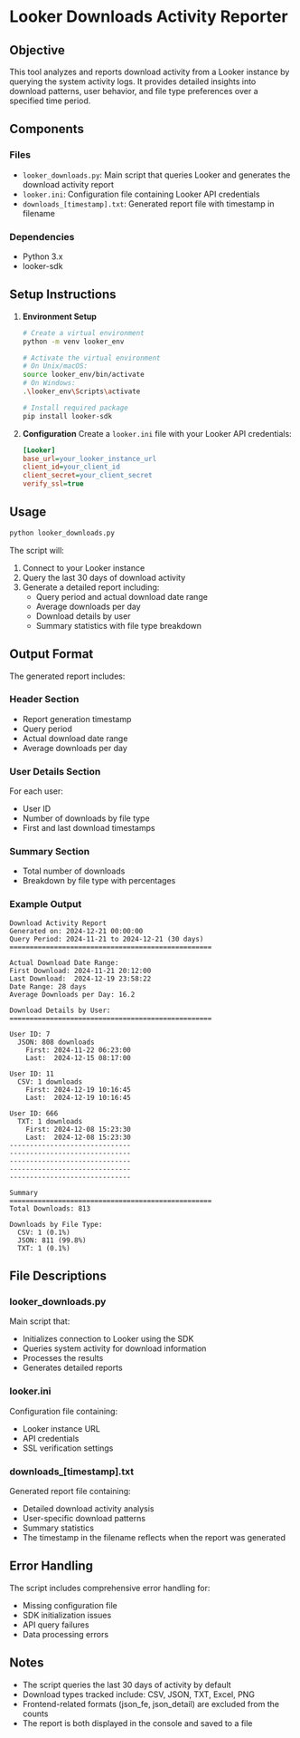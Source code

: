 # Looker Downloads Activity Reporter

## Objective
This tool analyzes and reports download activity from a Looker instance by querying the system activity logs. It provides detailed insights into download patterns, user behavior, and file type preferences over a specified time period.

## Components

### Files
- `looker_downloads.py`: Main script that queries Looker and generates the download activity report
- `looker.ini`: Configuration file containing Looker API credentials
- `downloads_[timestamp].txt`: Generated report file with timestamp in filename

### Dependencies
- Python 3.x
- looker-sdk

## Setup Instructions

1. **Environment Setup**
   ```bash
   # Create a virtual environment
   python -m venv looker_env
   
   # Activate the virtual environment
   # On Unix/macOS:
   source looker_env/bin/activate
   # On Windows:
   .\looker_env\Scripts\activate
   
   # Install required package
   pip install looker-sdk
   ```

2. **Configuration**
   Create a `looker.ini` file with your Looker API credentials:
   ```ini
   [Looker]
   base_url=your_looker_instance_url
   client_id=your_client_id
   client_secret=your_client_secret
   verify_ssl=true
   ```

## Usage
```bash
python looker_downloads.py
```

The script will:
1. Connect to your Looker instance
2. Query the last 30 days of download activity
3. Generate a detailed report including:
   - Query period and actual download date range
   - Average downloads per day
   - Download details by user
   - Summary statistics with file type breakdown

## Output Format

The generated report includes:

### Header Section
- Report generation timestamp
- Query period
- Actual download date range
- Average downloads per day

### User Details Section
For each user:
- User ID
- Number of downloads by file type
- First and last download timestamps

### Summary Section
- Total number of downloads
- Breakdown by file type with percentages

### Example Output
```
Download Activity Report
Generated on: 2024-12-21 00:00:00
Query Period: 2024-11-21 to 2024-12-21 (30 days)
==================================================

Actual Download Date Range:
First Download: 2024-11-21 20:12:00
Last Download:  2024-12-19 23:58:22
Date Range: 28 days
Average Downloads per Day: 16.2

Download Details by User:
==================================================

User ID: 7
  JSON: 808 downloads
    First: 2024-11-22 06:23:00
    Last:  2024-12-15 08:17:00

User ID: 11
  CSV: 1 downloads
    First: 2024-12-19 10:16:45
    Last:  2024-12-19 10:16:45

User ID: 666
  TXT: 1 downloads
    First: 2024-12-08 15:23:30
    Last:  2024-12-08 15:23:30
------------------------------
------------------------------
------------------------------
------------------------------
------------------------------

Summary
==================================================
Total Downloads: 813

Downloads by File Type:
  CSV: 1 (0.1%)
  JSON: 811 (99.8%)
  TXT: 1 (0.1%)
```

## File Descriptions

### looker_downloads.py
Main script that:
- Initializes connection to Looker using the SDK
- Queries system activity for download information
- Processes the results
- Generates detailed reports

### looker.ini
Configuration file containing:
- Looker instance URL
- API credentials
- SSL verification settings

### downloads_[timestamp].txt
Generated report file containing:
- Detailed download activity analysis
- User-specific download patterns
- Summary statistics
- The timestamp in the filename reflects when the report was generated

## Error Handling
The script includes comprehensive error handling for:
- Missing configuration file
- SDK initialization issues
- API query failures
- Data processing errors

## Notes
- The script queries the last 30 days of activity by default
- Download types tracked include: CSV, JSON, TXT, Excel, PNG
- Frontend-related formats (json_fe, json_detail) are excluded from the counts
- The report is both displayed in the console and saved to a file
